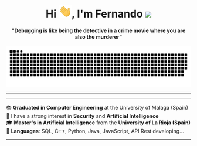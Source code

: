 <div align="center">
  <h1 align="center">Hi <img width="35" src="https://github.com/1999AZZAR/1999AZZAR/blob/main/resources/img/waving.gif">, I'm Fernando <img width="35" src="http://gifgifs.com/animations/computers-technology/gears/Blue_gears.gif"></h1>
  <h4 align="center">"Debugging is like being the detective in a crime movie where you are also the murderer"</h4>
</div>

<div align="center">
  <a href="https://github.com/prFuentes12">
    <img  src="https://github.com/1999AZZAR/1999AZZAR/blob/main/resources/img/grid-snake.svg" alt="snake" />
  </a>
</div>

---

<hr>

📚 **Graduated in Computer Engineering** at the University of Malaga (Spain)  
📝 I have a strong interest in **Security** and **Artificial Intelligence**  
🎓 **Master's in Artificial Intelligence** from the **University of La Rioja (Spain)**  
🔭 **Languages**: SQL, C++, Python, Java, JavaScript, API Rest developing...  

<hr>
